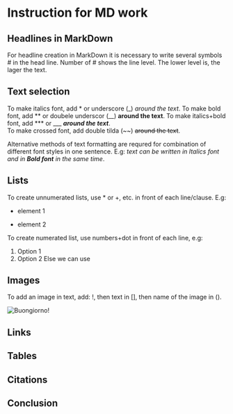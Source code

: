 # Instruction for MD work

## Headlines in MarkDown 
For headline creation in MarkDown it is necessary to write several symbols *#* in the head line. Number of # shows the line level. The lower level is, the lager the text. 

## Text selection

To make italics font, add * or underscore  (_) *around the text*. 
To make bold font, add ** or doubele underscor (__)   **around the text**.
 To make italics+bold font, add *** or ___ ***around the text***.   
 To make crossed font, add double tilda (~~)   ~~around the text~~.  

Alternative methods of text formatting are requred for combination of different font styles in one sentence. E.g: _text can be written in Italics font and in **Bold font** in the same time_.
## Lists

To create unnumerated lists, use * or +, etc. in front of each line/clause. E.g:
* element 1
+ element 2

To create numerated list, use numbers+dot in front of each line, e.g:
1. Option 1
2. Option 2
   Else we can use
## Images

To add an image in text, add: !, then text in [], then name of the image in ().

![Buongiorno!](Mona.jpg)
## Links

## Tables

## Citations

## Conclusion 
